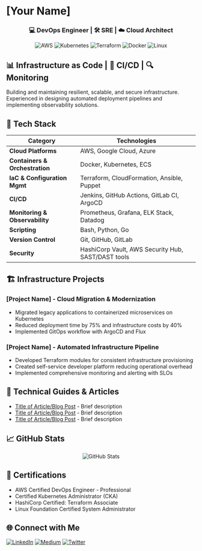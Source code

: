 # [Your Name]

<div align="center">
  <h3>💻 DevOps Engineer | 🛠️ SRE | ☁️ Cloud Architect</h3>
  
  ![AWS](https://img.shields.io/badge/AWS-FF9900?style=for-the-badge&logo=amazonaws&logoColor=white)
  ![Kubernetes](https://img.shields.io/badge/kubernetes-326CE5?style=for-the-badge&logo=kubernetes&logoColor=white)
  ![Terraform](https://img.shields.io/badge/Terraform-7B42BC?style=for-the-badge&logo=terraform&logoColor=white)
  ![Docker](https://img.shields.io/badge/Docker-2496ED?style=for-the-badge&logo=docker&logoColor=white)
  ![Linux](https://img.shields.io/badge/Linux-FCC624?style=for-the-badge&logo=linux&logoColor=black)
</div>

## 📊 Infrastructure as Code | 🔄 CI/CD | 🔍 Monitoring

Building and maintaining resilient, scalable, and secure infrastructure. Experienced in designing automated deployment pipelines and implementing observability solutions.

## 🧰 Tech Stack

| Category | Technologies |
|----------|-------------|
| **Cloud Platforms** | AWS, Google Cloud, Azure |
| **Containers & Orchestration** | Docker, Kubernetes, ECS |
| **IaC & Configuration Mgmt** | Terraform, CloudFormation, Ansible, Puppet |
| **CI/CD** | Jenkins, GitHub Actions, GitLab CI, ArgoCD |
| **Monitoring & Observability** | Prometheus, Grafana, ELK Stack, Datadog |
| **Scripting** | Bash, Python, Go |
| **Version Control** | Git, GitHub, GitLab |
| **Security** | HashiCorp Vault, AWS Security Hub, SAST/DAST tools |

## 🏗️ Infrastructure Projects

### [Project Name] - Cloud Migration & Modernization
- Migrated legacy applications to containerized microservices on Kubernetes
- Reduced deployment time by 75% and infrastructure costs by 40%
- Implemented GitOps workflow with ArgoCD and Flux

### [Project Name] - Automated Infrastructure Pipeline
- Developed Terraform modules for consistent infrastructure provisioning
- Created self-service developer platform reducing operational overhead
- Implemented comprehensive monitoring and alerting with SLOs

## 📝 Technical Guides & Articles

- [Title of Article/Blog Post](link) - Brief description
- [Title of Article/Blog Post](link) - Brief description
- [Title of Article/Blog Post](link) - Brief description

## 📈 GitHub Stats

<div align="center">
  <img src="https://github-readme-stats.vercel.app/api?username=your-username&show_icons=true&theme=radical" alt="GitHub Stats" />
</div>

## 📜 Certifications
- AWS Certified DevOps Engineer - Professional
- Certified Kubernetes Administrator (CKA)
- HashiCorp Certified: Terraform Associate
- Linux Foundation Certified System Administrator

## 🌐 Connect with Me
[![LinkedIn](https://img.shields.io/badge/LinkedIn-0077B5?style=for-the-badge&logo=linkedin&logoColor=white)](https://linkedin.com/in/your-profile)
[![Medium](https://img.shields.io/badge/Medium-12100E?style=for-the-badge&logo=medium&logoColor=white)](https://medium.com/@your-username)
[![Twitter](https://img.shields.io/badge/Twitter-1DA1F2?style=for-the-badge&logo=twitter&logoColor=white)](https://twitter.com/your-handle)